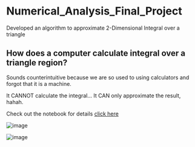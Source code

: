 # Numerical_Analysis_Final_Project
Developed an algorithm to approximate 2-Dimensional Integral over a triangle

## How does a computer calculate integral over a triangle region? 

Sounds counterintuitive because we are so used to using calculators and forgot that it is a machine. 

It CANNOT calculate the integral... It CAN only approximate the result, hahah. 

Check out the notebook for details [click here](https://github.com/RoyH11/Numerical_Analysis_Final_Project/blob/main/project_Roy.ipynb)

![image](https://github.com/user-attachments/assets/e047f0be-f5f2-4f7e-9a56-67cffc6b52f6)


![image](https://github.com/user-attachments/assets/370160cb-a054-4871-ae49-66375df44ebc)
